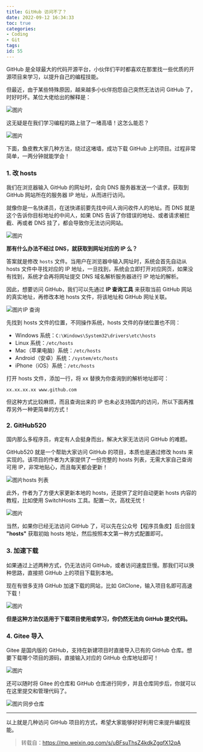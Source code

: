 ```yaml
---
title: GitHub 访问不了？
date: 2022-09-12 16:34:33
toc: true
categories:
- Coding
- Git
tags:
id: 55
---
```


GitHub 是全球最大的代码开源平台，小伙伴们平时都喜欢在那里找一些优质的开源项目来学习，以提升自己的编程技能。

但最近，由于某些特殊原因，越来越多小伙伴抱怨自己突然无法访问 GitHub 了，时好时坏。某位大佬给出的解释是：

![图片](https://img.arctee.cn/one/202209121635768.png)

这无疑是在我们学习编程的路上驻了一堵高墙！这怎么能忍？

<!--more-->

![图片](https://img.arctee.cn/one/202209121635683.png)

下面，鱼皮教大家几种方法，绕过这堵墙，成功下载 GitHub 上的项目。过程非常简单，一两分钟就能学会！

### 1. 改 hosts

我们在浏览器输入 GitHub 的网址时，会向 DNS 服务器发送一个请求，获取到 GitHub 网站所在的服务器 IP 地址，从而进行访问。

就像你是一名快递员，在送快递前要先找中间人询问收件人的地址。而 DNS 就是这个告诉你目标地址的中间人，如果 DNS 告诉了你错误的地址、或者请求被拦截、再或者 DNS 挂了，都会导致你无法访问网站。

![图片](https://img.arctee.cn/one/202209121635998.png)

**那有什么办法不经过 DNS，就获取到网址对应的 IP 么？**

答案就是修改 `hosts` 文件。当用户在浏览器中输入网址时，系统会首先自动从 hosts 文件中寻找对应的 IP 地址，一旦找到，系统会立即打开对应网页，如果没有找到，系统才会再将网址提交 DNS 域名解析服务器进行 IP 地址的解析。

因此，想要访问 GitHub，我们可以先通过 **IP 查询工具** 来获取当前 GitHub 网站的真实地址，再修改本地 hosts 文件，将该地址和 GitHub 网址关联。

![图片](https://img.arctee.cn/one/202209121635361.png)IP 查询

先找到 hosts 文件的位置，不同操作系统，hosts 文件的存储位置也不同：

- Windows 系统：`C:\Windows\System32\drivers\etc\hosts`
- Linux 系统：`/etc/hosts`
- Mac（苹果电脑）系统：`/etc/hosts`
- Android（安卓）系统：`/system/etc/hosts`
- iPhone（iOS）系统：`/etc/hosts`

打开 hosts 文件，添加一行，将 xx 替换为你查询到的解析地址即可：

```
xx.xx.xx.xx www.github.com
```

但这种方式比较麻烦，而且查询出来的 IP 也未必支持国内的访问，所以下面再推荐另外一种更简单的方式！

### 2. GitHub520

国内那么多程序员，肯定有人会挺身而出，解决大家无法访问 GitHub 的难题。

GitHub520 就是一个帮助大家访问 GitHub 的项目，本质也是通过修改 hosts 来实现的。该项目的作者为大家提供了一份完整的 hosts 列表，无需大家自己查询可用 IP，非常地贴心，而且每天都会更新！

![图片](https://img.arctee.cn/one/202209121635645.png)hosts 列表

此外，作者为了方便大家更新本地的 hosts，还提供了定时自动更新 hosts 内容的教程，比如使用 SwitchHosts 工具。配置一次，高枕无忧！

![图片](https://img.arctee.cn/one/202209121635500.jpeg)

当然，如果你已经无法访问 GitHub 了，可以先在公众号【程序员鱼皮】后台回复 **"hosts"** 获取初始 hosts 地址，然后按照本文第一种方式配置即可。

### 3. 加速下载

如果通过上述两种方式，仍无法访问 GitHub，或者访问速度巨慢。那我们可以换种思路，直接把 GitHub 上的项目下载到本地。

现在有很多支持 GitHub 加速下载的网站，比如 GitClone，输入项目名即可高速下载！

![图片](https://img.arctee.cn/one/202209121635140.png)

**但是这种方法仅适用于下载项目使用或学习，你仍然无法向 GitHub 提交代码。**

### 4. Gitee 导入

Gitee 是国内版的 GitHub，支持在新建项目时直接导入已有的 GitHub 仓库。想要下载哪个项目的源码，直接输入对应的 GitHub 仓库地址即可！

![图片](https://img.arctee.cn/one/202209121635796.png)

还可以随时将 Gitee 的仓库和 GitHub 仓库进行同步，并且仓库同步后，你就可以在这里提交和管理代码了。

![图片](https://img.arctee.cn/one/202209121636248.png)同步仓库

------

以上就是几种访问 GitHub 项目的方式，希望大家能够好好利用它来提升编程技能。


> 转载自：https://mp.weixin.qq.com/s/uBFsuThsZ4kdkZgqfX12qA